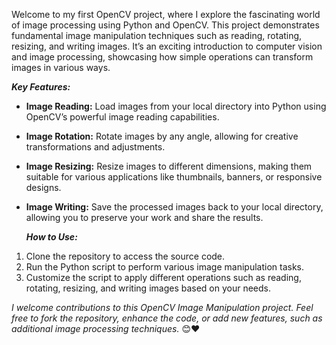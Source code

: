 Welcome to my first OpenCV project, where I explore the fascinating world of image processing using Python and OpenCV. This project demonstrates fundamental image manipulation techniques such as reading, rotating, resizing, and writing images. It’s an exciting introduction to computer vision and image processing, showcasing how simple operations can transform images in various ways.



_**Key Features:**_

- **Image Reading:** Load images from your local directory into Python using OpenCV’s powerful image reading capabilities.
- **Image Rotation:** Rotate images by any angle, allowing for creative transformations and adjustments.
- **Image Resizing:** Resize images to different dimensions, making them suitable for various applications like thumbnails, banners, or responsive designs.
- **Image Writing:** Save the processed images back to your local directory, allowing you to preserve your work and share the results.



  _**How to Use:**_

1. Clone the repository to access the source code.
2. Run the Python script to perform various image manipulation tasks.
3. Customize the script to apply different operations such as reading, rotating, resizing, and writing images based on your needs.


_I welcome contributions to this OpenCV Image Manipulation project. Feel free to fork the repository, enhance the code, or add new features, such as additional image processing techniques._ 😊❤
